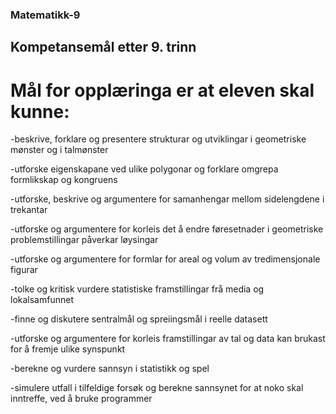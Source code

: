 ### Matematikk-9

## Kompetansemål etter 9. trinn

# Mål for opplæringa er at eleven skal kunne:

-beskrive, forklare og presentere strukturar og utviklingar i geometriske mønster og i talmønster

-utforske eigenskapane ved ulike polygonar og forklare omgrepa formlikskap og kongruens

-utforske, beskrive og argumentere for samanhengar mellom sidelengdene i trekantar

-utforske og argumentere for korleis det å endre føresetnader i geometriske problemstillingar påverkar løysingar

-utforske og argumentere for formlar for areal og volum av tredimensjonale figurar

-tolke og kritisk vurdere statistiske framstillingar frå media og lokalsamfunnet

-finne og diskutere sentralmål og spreiingsmål i reelle datasett

-utforske og argumentere for korleis framstillingar av tal og data kan brukast for å fremje ulike synspunkt

-berekne og vurdere sannsyn i statistikk og spel

-simulere utfall i tilfeldige forsøk og berekne sannsynet for at noko skal inntreffe, ved å bruke programmer
